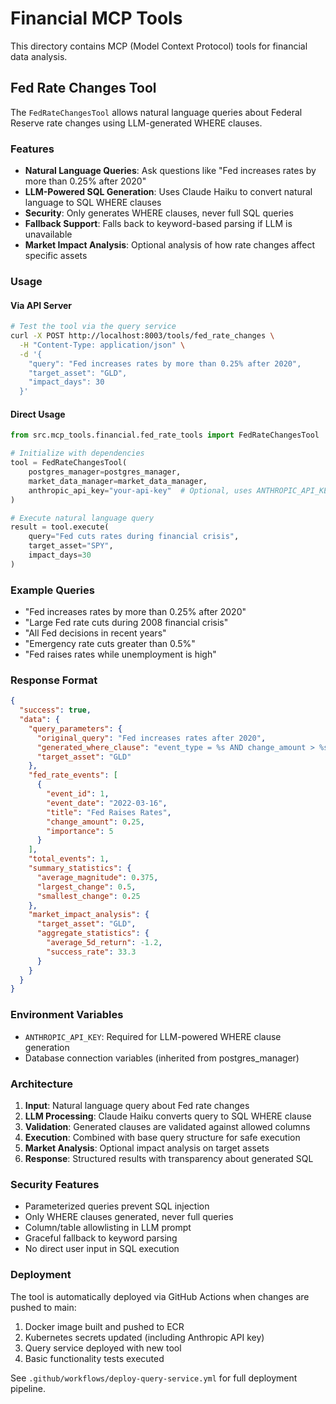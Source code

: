 # Financial MCP Tools

This directory contains MCP (Model Context Protocol) tools for financial data analysis.

## Fed Rate Changes Tool

The `FedRateChangesTool` allows natural language queries about Federal Reserve rate changes using LLM-generated WHERE clauses.

### Features

- **Natural Language Queries**: Ask questions like "Fed increases rates by more than 0.25% after 2020"
- **LLM-Powered SQL Generation**: Uses Claude Haiku to convert natural language to SQL WHERE clauses
- **Security**: Only generates WHERE clauses, never full SQL queries
- **Fallback Support**: Falls back to keyword-based parsing if LLM is unavailable
- **Market Impact Analysis**: Optional analysis of how rate changes affect specific assets

### Usage

#### Via API Server

```bash
# Test the tool via the query service
curl -X POST http://localhost:8003/tools/fed_rate_changes \
  -H "Content-Type: application/json" \
  -d '{
    "query": "Fed increases rates by more than 0.25% after 2020",
    "target_asset": "GLD",
    "impact_days": 30
  }'
```

#### Direct Usage

```python
from src.mcp_tools.financial.fed_rate_tools import FedRateChangesTool

# Initialize with dependencies
tool = FedRateChangesTool(
    postgres_manager=postgres_manager,
    market_data_manager=market_data_manager,
    anthropic_api_key="your-api-key"  # Optional, uses ANTHROPIC_API_KEY env var
)

# Execute natural language query
result = tool.execute(
    query="Fed cuts rates during financial crisis",
    target_asset="SPY",
    impact_days=30
)
```

### Example Queries

- "Fed increases rates by more than 0.25% after 2020"
- "Large Fed rate cuts during 2008 financial crisis"
- "All Fed decisions in recent years"
- "Emergency rate cuts greater than 0.5%"
- "Fed raises rates while unemployment is high"

### Response Format

```json
{
  "success": true,
  "data": {
    "query_parameters": {
      "original_query": "Fed increases rates after 2020",
      "generated_where_clause": "event_type = %s AND change_amount > %s AND event_date > %s",
      "target_asset": "GLD"
    },
    "fed_rate_events": [
      {
        "event_id": 1,
        "event_date": "2022-03-16",
        "title": "Fed Raises Rates",
        "change_amount": 0.25,
        "importance": 5
      }
    ],
    "total_events": 1,
    "summary_statistics": {
      "average_magnitude": 0.375,
      "largest_change": 0.5,
      "smallest_change": 0.25
    },
    "market_impact_analysis": {
      "target_asset": "GLD",
      "aggregate_statistics": {
        "average_5d_return": -1.2,
        "success_rate": 33.3
      }
    }
  }
}
```

### Environment Variables

- `ANTHROPIC_API_KEY`: Required for LLM-powered WHERE clause generation
- Database connection variables (inherited from postgres_manager)

### Architecture

1. **Input**: Natural language query about Fed rate changes
2. **LLM Processing**: Claude Haiku converts query to SQL WHERE clause
3. **Validation**: Generated clauses are validated against allowed columns
4. **Execution**: Combined with base query structure for safe execution
5. **Market Analysis**: Optional impact analysis on target assets
6. **Response**: Structured results with transparency about generated SQL

### Security Features

- Parameterized queries prevent SQL injection
- Only WHERE clauses generated, never full queries
- Column/table allowlisting in LLM prompt
- Graceful fallback to keyword parsing
- No direct user input in SQL execution

### Deployment

The tool is automatically deployed via GitHub Actions when changes are pushed to main:

1. Docker image built and pushed to ECR
2. Kubernetes secrets updated (including Anthropic API key)
3. Query service deployed with new tool
4. Basic functionality tests executed

See `.github/workflows/deploy-query-service.yml` for full deployment pipeline.